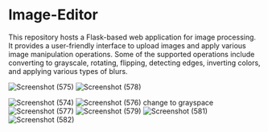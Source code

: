 # Image-Editor
This repository hosts a Flask-based web application for image processing. It provides a user-friendly interface to upload images and apply various image manipulation operations. Some of the supported operations include converting to grayscale, rotating, flipping, detecting edges, inverting colors, and applying various types of blurs.

![Screenshot (575)](https://github.com/Binod231/Image-Editor/assets/110877218/2a0e5b89-f3b4-4174-b8e9-599d6756093b)
![Screenshot (578)](https://github.com/Binod231/Image-Editor/assets/110877218/cd6b3e4c-dbc7-4043-92c3-424e3dc1c122)

![Screenshot (574)](https://github.com/Binod231/Image-Editor/assets/110877218/db8d3d42-64cb-41c6-b318-d9ff48bc1b74)
![Screenshot (576)](https://github.com/Binod231/Image-Editor/assets/110877218/031c91be-6a24-43da-9596-1a2458bce1c0)
change to grayspace
![Screenshot (577)](https://github.com/Binod231/Image-Editor/assets/110877218/fee3c1fd-4348-4e22-841f-952502c287c8)
![Screenshot (579)](https://github.com/Binod231/Image-Editor/assets/110877218/85b98123-857a-4746-9edb-f836f1324cf9)
![Screenshot (581)](https://github.com/Binod231/Image-Editor/assets/110877218/49f7931d-d580-4aec-a86f-bb51b567f97b)
![Screenshot (582)](https://github.com/Binod231/Image-Editor/assets/110877218/fb97d594-5bb0-4b2c-b768-0a2e858a7b7f)

